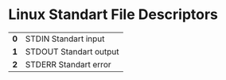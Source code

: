 # Linux Standart File Descriptors

|     |     |
| --- | --- |
|  **0**   |  STDIN Standart input   |
|   **1**  |   STDOUT Standart output  |
|   **2**  |  STDERR Standart error   |

